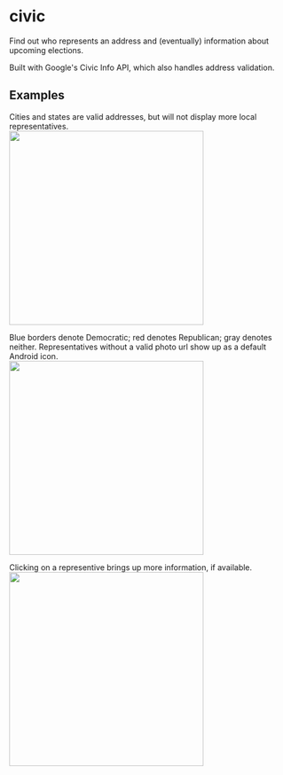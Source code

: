 # civic

Find out who represents an address and (eventually) information about upcoming elections.

Built with Google's Civic Info API, which also handles address validation.


## Examples
Cities and states are valid addresses, but will not display more local representatives.  
<img src="https://user-images.githubusercontent.com/5431678/34021698-87b322e2-e13b-11e7-905c-d26eea34422e.png"
	height="350px" />

Blue borders denote Democratic; red denotes Republican; gray denotes neither. Representatives without a valid photo url show up as a default Android icon.  
<img src="https://user-images.githubusercontent.com/5431678/34021701-8a3d60fe-e13b-11e7-857d-0c68edb78dbe.png"
	height="350px" />

Clicking on a representive brings up more information, if available.  
<img src="https://user-images.githubusercontent.com/5431678/34021713-8c603514-e13b-11e7-8e01-aaea2e1592b3.png"
	height="350px" />
